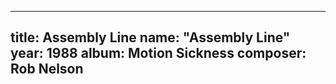 
---
title: Assembly Line
name: "Assembly Line"
year:  1988
album: Motion Sickness
composer: Rob Nelson
---
